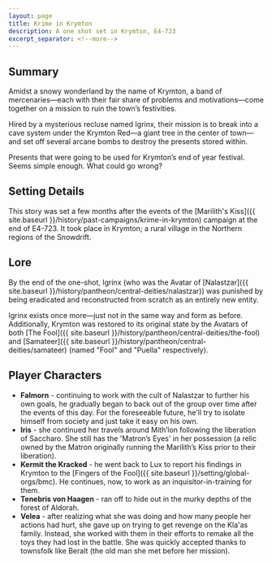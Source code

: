 ```yaml
---
layout: page
title: Krime in Krymton
description: A one shot set in Krymton, E4-723
excerpt_separator: <!--more-->
---
```


## Summary
Amidst a snowy wonderland by the name of Krymton, a band of mercenaries—each with their fair share of problems and motivations—come together on a mission to ruin the town’s festivities.

Hired by a mysterious recluse named Igrinx, their mission is to break into a cave system under the Krymton Red—a giant tree in the center of town—and set off several arcane bombs to destroy the presents stored within.

<!--more-->

Presents that were going to be used for Krymton’s end of year festival. Seems simple enough. What could go wrong?

## Setting Details
This story was set a few months after the events of the [Marilith's Kiss]({{ site.baseurl }}/history/past-campaigns/krime-in-krymton) campaign at the end of E4-723. It took place in Krymton; a rural village in the Northern regions of the Snowdrift<!--TODO-->.

## Lore
By the end of the one-shot, Igrinx (who was the Avatar of [Nalastzar]({{ site.baseurl }}/history/pantheon/central-deities/nalastzar)) was punished by being eradicated and reconstructed from scratch as an entirely new entity.

Igrinx exists once more—just not in the same way and form as before. Additionally, Krymton was restored to its original state by the Avatars of both [The Fool]({{ site.baseurl }}/history/pantheon/central-deities/the-fool) and [Samateer]({{ site.baseurl }}/history/pantheon/central-deities/samateer) (named "Fool" and "Puella" respectively).

## Player Characters
- <strong>Falmorn</strong> - continuing to work with the cult of Nalastzar to further his own goals, he gradually began to back out of the group over time after the events of this day. For the foreseeable future, he'll try to isolate himself from society and just take it easy on his own.
- <strong>Iris</strong> - she continued her travels around Mith’lon following the liberation of Saccharo. She still has the 'Matron’s Eyes' in her possession (a relic owned by the Matron originally running the Marilith’s Kiss prior to their liberation).
- <strong>Kermit the Kracked</strong> - he went back to Lux to report his findings in Krymton to the [Fingers of the Fool]({{ site.baseurl }}/setting/global-orgs/bmc). He continues, now, to work as an inquisitor-in-training for them.
- <strong>Tenebris von Haagen</strong> - ran off to hide out in the murky depths of the forest of Aldorah<!--TODO-->.
- <strong>Velea</strong> - after realizing what she was doing and how many people her actions had hurt, she gave up on trying to get revenge on the Kla'as family. Instead, she worked with them in their efforts to remake all the toys they had lost in the battle. She was quickly accepted thanks to townsfolk like Beralt (the old man she met before her mission).
